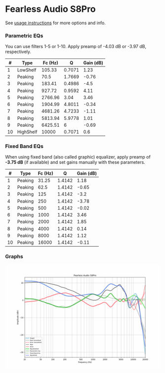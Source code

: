 # Fearless Audio S8Pro
See [usage instructions](https://github.com/jaakkopasanen/AutoEq#usage) for more options and info.

### Parametric EQs
You can use filters 1-5 or 1-10. Apply preamp of -4.03 dB or -3.97 dB, respectively.

|   # | Type      |   Fc (Hz) |      Q |   Gain (dB) |
|-----|-----------|-----------|--------|-------------|
|   1 | LowShelf  |    105.33 | 0.7071 |        1.23 |
|   2 | Peaking   |     70.5  | 1.7669 |       -0.76 |
|   3 | Peaking   |    183.41 | 0.4986 |       -4.5  |
|   4 | Peaking   |    927.72 | 0.9592 |        4.11 |
|   5 | Peaking   |   2766.96 | 3.04   |        3.46 |
|   6 | Peaking   |   1904.99 | 4.8011 |       -0.34 |
|   7 | Peaking   |   4681.26 | 4.7233 |       -1.11 |
|   8 | Peaking   |   5813.94 | 5.9778 |        1.01 |
|   9 | Peaking   |   6425.51 | 6      |       -0.69 |
|  10 | HighShelf |  10000    | 0.7071 |        0.6  |

### Fixed Band EQs
When using fixed band (also called graphic) equalizer, apply preamp of **-3.75 dB** (if available) and set gains manually with these parameters.

|   # | Type    |   Fc (Hz) |      Q |   Gain (dB) |
|-----|---------|-----------|--------|-------------|
|   1 | Peaking |     31.25 | 1.4142 |        1.18 |
|   2 | Peaking |     62.5  | 1.4142 |       -0.65 |
|   3 | Peaking |    125    | 1.4142 |       -3.2  |
|   4 | Peaking |    250    | 1.4142 |       -3.78 |
|   5 | Peaking |    500    | 1.4142 |       -0.02 |
|   6 | Peaking |   1000    | 1.4142 |        3.46 |
|   7 | Peaking |   2000    | 1.4142 |        1.85 |
|   8 | Peaking |   4000    | 1.4142 |        0.14 |
|   9 | Peaking |   8000    | 1.4142 |        1.12 |
|  10 | Peaking |  16000    | 1.4142 |       -0.11 |

### Graphs
![](./Fearless%20Audio%20S8Pro.png)
